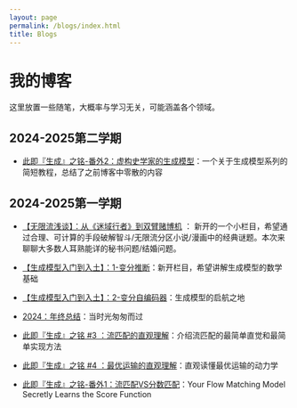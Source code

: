 ```yaml
---
layout: page
permalink: /blogs/index.html
title: Blogs
---
```


# 我的博客

这里放置一些随笔，大概率与学习无关，可能涵盖各个领域。



## 2024-2025第二学期


- [此即『生成』之铭-番外2：虚构史学家的生成模型](https://zeroovector.github.io/blogs/attached_code/introduction_to_generation_model.pdf)：一个关于生成模型系列的简短教程，总结了之前博客中零散的内容





## 2024-2025第一学期

- [【无限流浅谈】：从《迷域行者》到双臂赌博机](https://zeroovector.github.io/blogs/optimalstopping/index.html) ： 新开的一个小栏目，希望通过合理、可计算的手段破解智斗/无限流分区小说/漫画中的经典谜题。本次来聊聊大多数人耳熟能详的秘书问题/结婚问题。


- [【生成模型入门到入土】：1-变分推断](https://zeroovector.github.io/blogs/variationalinference/index.html)：新开栏目，希望讲解生成模型的数学基础


- [【生成模型入门到入土】：2-变分自编码器](https://zeroovector.github.io/blogs/vae/index.html)：生成模型的启航之地


- [2024：年终总结](https://zeroovector.github.io/blogs/2024summarize/index.html)：当时光匆匆而过


- [此即『生成』之铭 #3 ：流匹配的直观理解](https://zeroovector.github.io/blogs/flowmatching1/index.html)：介绍流匹配的最简单直觉和最简单实现方法

- [此即『生成』之铭 #4 ：最优运输的直观理解](https://zeroovector.github.io/blogs/OT1/index.html)：直观读懂最优运输的动力学

- [此即『生成』之铭-番外1：流匹配VS分数匹配](https://zeroovector.github.io/blogs/flowmatchinge1/index.html)：Your Flow Matching Model Secretly Learns the Score Function


